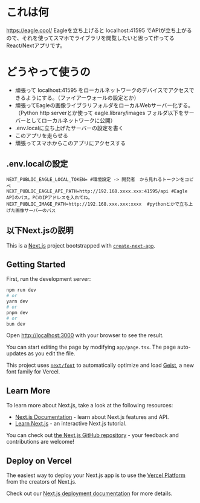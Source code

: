 # これは何
https://eagle.cool/
Eagleを立ち上げると localhost:41595 でAPIが立ち上がるので、それを使ってスマホでライブラリを閲覧したいと思って作ってるReact/Nextアプリです。

# どうやって使うの
- 頑張って localhost:41595 をローカルネットワークのデバイスでアクセスできるようにする。（ファイアーウォールの設定とか）
- 頑張ってEagleの画像ライブラリフォルダをローカルWebサーバー化する。（Python http serverとか使って eagle.library/images フォルダ以下をサーバーとしてローカルネットワークに公開）
- .env.localに立ち上げたサーバーの設定を書く
- このアプリを走らせる
- 頑張ってスマホからこのアプリにアクセスする

## .env.localの設定
```
NEXT_PUBLIC_EAGLE_LOCAL_TOKEN= #環境設定 -> 開発者　から見れるトークンをコピペ
NEXT_PUBLIC_EAGLE_API_PATH=http://192.168.xxxx.xxx:41595/api #Eagle APIのパス。PCのIPアドレスを入れてね。
NEXT_PUBLIC_IMAGE_PATH=http://192.168.xxx.xxx:xxxx  #pythonとかで立ち上げた画像サーバーのパス
```

## 以下Next.jsの説明

This is a [Next.js](https://nextjs.org) project bootstrapped with [`create-next-app`](https://nextjs.org/docs/app/api-reference/cli/create-next-app).

## Getting Started

First, run the development server:

```bash
npm run dev
# or
yarn dev
# or
pnpm dev
# or
bun dev
```

Open [http://localhost:3000](http://localhost:3000) with your browser to see the result.

You can start editing the page by modifying `app/page.tsx`. The page auto-updates as you edit the file.

This project uses [`next/font`](https://nextjs.org/docs/app/building-your-application/optimizing/fonts) to automatically optimize and load [Geist](https://vercel.com/font), a new font family for Vercel.

## Learn More

To learn more about Next.js, take a look at the following resources:

- [Next.js Documentation](https://nextjs.org/docs) - learn about Next.js features and API.
- [Learn Next.js](https://nextjs.org/learn) - an interactive Next.js tutorial.

You can check out [the Next.js GitHub repository](https://github.com/vercel/next.js) - your feedback and contributions are welcome!

## Deploy on Vercel

The easiest way to deploy your Next.js app is to use the [Vercel Platform](https://vercel.com/new?utm_medium=default-template&filter=next.js&utm_source=create-next-app&utm_campaign=create-next-app-readme) from the creators of Next.js.

Check out our [Next.js deployment documentation](https://nextjs.org/docs/app/building-your-application/deploying) for more details.

